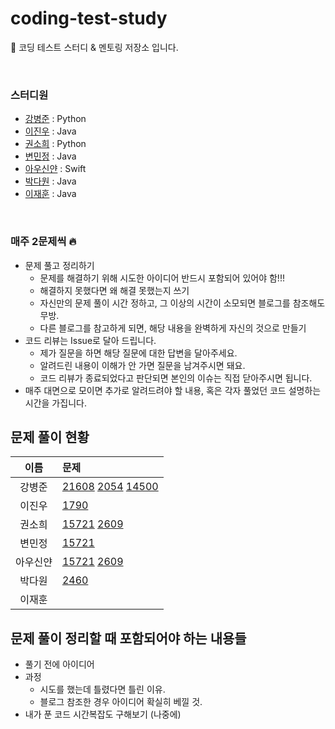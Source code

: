 # coding-test-study
🤖 코딩 테스트 스터디 &amp; 멘토링 저장소 입니다. 

<br/>

### 스터디원
- [강병준](https://github.com/BangDori) : Python
- [이진우](https://github.com/jinlee1703) : Java
- [권소희](https://github.com/soooheeee) : Python
- [변민정](https://github.com/byeon22) : Java
- [아우신얀](https://github.com/yanni13) : Swift
- [박다원](https://github.com/daxx0ne) : Java
- [이재훈](https://github.com/dekoms) : Java

<br/>

### 매주 2문제씩 🔥
- 문제 풀고 정리하기
  + 문제를 해결하기 위해 시도한 아이디어 반드시 포함되어 있어야 함!!!
  + 해결하지 못했다면 왜 해결 못했는지 쓰기
  + 자신만의 문제 풀이 시간 정하고, 그 이상의 시간이 소모되면 블로그를 참조해도 무방.
  + 다른 블로그를 참고하게 되면, 해당 내용을 완벽하게 자신의 것으로 만들기
- 코드 리뷰는 Issue로 달아 드립니다.
  + 제가 질문을 하면 해당 질문에 대한 답변을 달아주세요.
  + 알려드린 내용이 이해가 안 가면 질문을 남겨주시면 돼요.
  + 코드 리뷰가 종료되었다고 판단되면 본인의 이슈는 직접 닫아주시면 됩니다.
- 매주 대면으로 모이면 추가로 알려드려야 할 내용, 혹은 각자 풀었던 코드 설명하는 시간을 가집니다.

## 문제 풀이 현황
|이름|문제|
|:---:|:---|
|강병준|[21608](https://www.acmicpc.net/problem/21608) [2054](https://www.acmicpc.net/problem/2504) [14500](https://www.acmicpc.net/problem/14500)|
|이진우|[1790](https://www.acmicpc.net/problem/1790) |
|권소희|[15721](https://www.acmicpc.net/problem/15721) [2609](https://www.acmicpc.net/problem/2609) |
|변민정|[15721](https://www.acmicpc.net/problem/15721) |
|아우신얀|[15721](https://www.acmicpc.net/problem/15721) [2609](https://www.acmicpc.net/problem/2609) |
|박다원|[2460](https://www.acmicpc.net/problem/2460)|
|이재훈||

## 문제 풀이 정리할 때 포함되어야 하는 내용들
- 풀기 전에 아이디어
- 과정
  + 시도를 했는데 틀렸다면 틀린 이유.
  + 블로그 참조한 경우 아이디어 확실히 베낄 것.
- 내가 푼 코드 시간복잡도 구해보기 (나중에)
